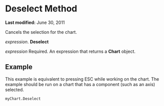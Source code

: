 
# Deselect Method

 **Last modified:** June 30, 2011

Cancels the selection for the chart.

 _expression_. **Deselect**

 _expression_ Required. An expression that returns a **Chart** object.

## Example

This example is equivalent to pressing ESC while working on the chart. The example should be run on a chart that has a component (such as an axis) selected.


```
myChart.Deselect
```


